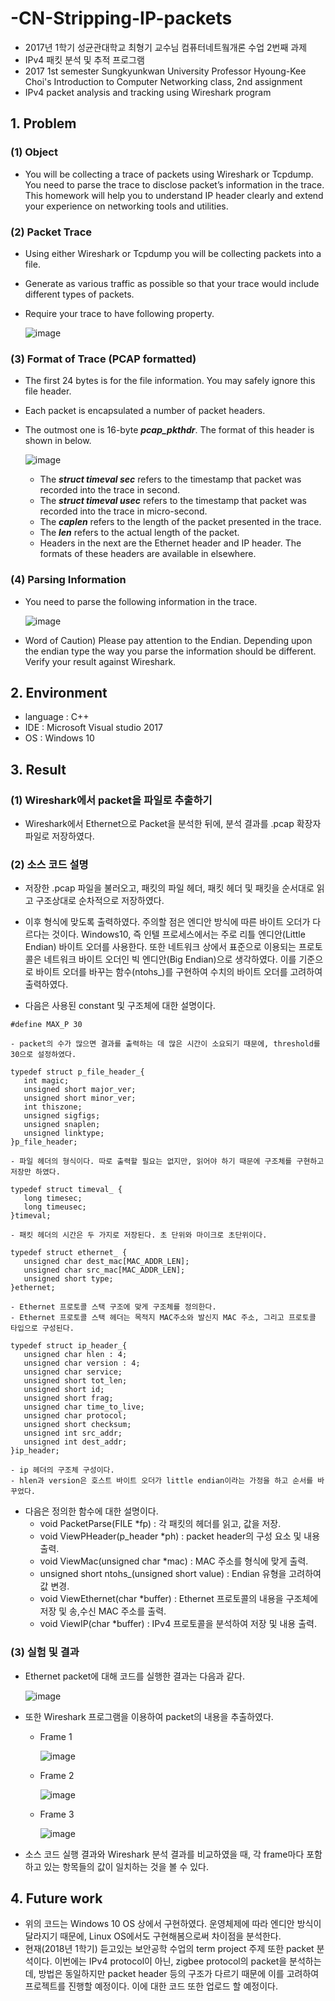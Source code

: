 # -CN-Stripping-IP-packets
 - 2017년 1학기 성균관대학교 최형기 교수님 컴퓨터네트웤개론 수업 2번째 과제
 - IPv4 패킷 분석 및 추적 프로그램
 - 2017 1st semester Sungkyunkwan University Professor Hyoung-Kee Choi's Introduction to Computer Networking class, 2nd assignment
 - IPv4 packet analysis and tracking using Wireshark program

## 1. Problem
### (1) Object
 - You will be collecting a trace of packets using Wireshark or Tcpdump. You need to parse the trace to disclose packet’s information in the trace. This homework will help you to understand IP header clearly and extend your experience on networking tools and utilities.
   
### (2) Packet Trace
 - Using either Wireshark or Tcpdump you will be collecting packets into a file. 
 - Generate as various traffic as possible so that your trace would include different types of packets. 
 - Require your trace to have following property.
 
   ![image](https://user-images.githubusercontent.com/26705935/40837438-6a35b878-65d5-11e8-9920-49d08d87b557.png)
   
### (3) Format of Trace (PCAP formatted)
 - The first 24 bytes is for the file information. You may safely ignore this file header. 
 - Each packet is encapsulated a number of packet headers. 
 - The outmost one is 16-byte ***pcap_pkthdr***. The format of this header is shown in below.
 
   ![image](https://user-images.githubusercontent.com/26705935/40837520-acfb82e6-65d5-11e8-8961-7ef6fdb31601.png)
 
   - The ***struct timeval sec*** refers to the timestamp that packet was recorded into the trace in second. 
   - The ***struct timeval usec*** refers to the timestamp that packet was recorded into the trace in micro-second. 
   - The ***caplen*** refers to the length of the packet presented in the trace. 
   - The ***len*** refers to the actual length of the packet. 
   - Headers in the next are the Ethernet header and IP header. The formats of these headers are available in elsewhere.
   
### (4) Parsing Information
 - You need to parse the following information in the trace.
 
   ![image](https://user-images.githubusercontent.com/26705935/40837694-3e413cc8-65d6-11e8-81e3-cf22a61ed464.png)
   
 - Word of Caution) Please pay attention to the Endian. Depending upon the endian type the way you parse the information should be different. Verify your result against Wireshark.
 
## 2. Environment
 - language : C++
 - IDE : Microsoft Visual studio 2017
 - OS : Windows 10
 
## 3. Result
### (1) Wireshark에서 packet을 파일로 추출하기
 - Wireshark에서 Ethernet으로 Packet을 분석한 뒤에, 분석 결과를 .pcap 확장자 파일로 저장하였다.
 
### (2) 소스 코드 설명
 - 저장한 .pcap 파일을 불러오고, 패킷의 파일 헤더, 패킷 헤더 및 패킷을 순서대로 읽고 구조상대로 순차적으로 저장하였다.
 - 이후 형식에 맞도록 출력하였다. 주의할 점은 엔디안 방식에 따른 바이트 오더가 다르다는 것이다. Windows10, 즉 인텔 프로세스에서는 주로 리틀 엔디안(Little Endian) 바이트 오더를 사용한다. 또한 네트워크 상에서 표준으로 이용되는 프로토콜은 네트워크 바이트 오더인 빅 엔디안(Big Endian)으로 생각하였다. 이를 기준으로 바이트 오더를 바꾸는 함수(ntohs_)를 구현하여 수치의 바이트 오더를 고려하여 출력하였다.
 
 - 다음은 사용된 constant 및 구조체에 대한 설명이다.
 
 ```
 #define MAX_P 30
 
 - packet의 수가 많으면 결과를 출력하는 데 많은 시간이 소요되기 때문에, threshold를 30으로 설정하였다.
 ```
 
 ```
 typedef struct p_file_header_{
	int magic;
	unsigned short major_ver;
	unsigned short minor_ver;
	int thiszone;
	unsigned sigfigs;
	unsigned snaplen;
	unsigned linktype;
}p_file_header;

 - 파일 헤더의 형식이다. 따로 출력할 필요는 없지만, 읽어야 하기 때문에 구조체를 구현하고 저장만 하였다.
 ```

 ```
 typedef struct timeval_ {
	long timesec;
	long timeusec;
}timeval;

 - 패킷 헤더의 시간은 두 가지로 저장된다. 초 단위와 마이크로 초단위이다.
 ```

 ```
typedef struct ethernet_ {
	unsigned char dest_mac[MAC_ADDR_LEN];
	unsigned char src_mac[MAC_ADDR_LEN];
	unsigned short type;
}ethernet;
 
 - Ethernet 프로토콜 스택 구조에 맞게 구조체를 정의한다. 
 - Ethernet 프로토콜 스택 헤더는 목적지 MAC주소와 발신지 MAC 주소, 그리고 프로토콜 타입으로 구성된다.
 ```

 ```
typedef struct ip_header_{
	unsigned char hlen : 4;
	unsigned char version : 4;
	unsigned char service;
	unsigned short tot_len;
	unsigned short id;
	unsigned short frag;
	unsigned char time_to_live;
	unsigned char protocol;
	unsigned short checksum;
	unsigned int src_addr;
	unsigned int dest_addr;
}ip_header;

 - ip 헤더의 구조체 구성이다. 
 - hlen과 version은 호스트 바이트 오더가 little endian이라는 가정을 하고 순서를 바꾸었다.
 ```
 
 - 다음은 정의한 함수에 대한 설명이다.
   - void PacketParse(FILE *fp) : 각 패킷의 헤더를 읽고, 값을 저장.
   - void ViewPHeader(p_header *ph) : packet header의 구성 요소 및 내용 출력.
   - void ViewMac(unsigned char *mac) : MAC 주소를 형식에 맞게 출력.
   - unsigned short ntohs_(unsigned short value) : Endian 유형을 고려하여 값 변경.
   - void ViewEthernet(char *buffer) : Ethernet 프로토콜의 내용을 구조체에 저장 및 송,수신 MAC 주소를 출력.
   - void ViewIP(char *buffer) : IPv4 프로토콜을 분석하여 저장 및 내용 출력.
   
### (3) 실험 및 결과
 - Ethernet packet에 대해 코드를 실행한 결과는 다음과 같다.
 
   ![image](https://user-images.githubusercontent.com/26705935/40839300-e5d21196-65dc-11e8-8133-c2b3a09aef35.png)
 
 - 또한 Wireshark 프로그램을 이용하여 packet의 내용을 추출하였다.
   - Frame 1
 
     ![image](https://user-images.githubusercontent.com/26705935/40839329-05297ade-65dd-11e8-9081-8fc3bc4a2999.png)
   
   - Frame 2
   
     ![image](https://user-images.githubusercontent.com/26705935/40839361-2ee1fa2c-65dd-11e8-9820-95b95a229ac6.png)
   
   - Frame 3
   
     ![image](https://user-images.githubusercontent.com/26705935/40839367-36997dd0-65dd-11e8-8bcc-a9b1dc54a957.png)
   
 - 소스 코드 실행 결과와 Wireshark 분석 결과를 비교하였을 때, 각 frame마다 포함하고 있는 항목들의 값이 일치하는 것을 볼 수 있다.
 
## 4. Future work
 - 위의 코드는 Windows 10 OS 상에서 구현하였다. 운영체제에 따라 엔디안 방식이 달라지기 때문에, Linux OS에서도 구현해봄으로써 차이점을 분석한다.
 - 현재(2018년 1학기) 듣고있는 보안공학 수업의 term project 주제 또한 packet 분석이다. 이번에는 IPv4 protocol이 아닌, zigbee protocol의 packet을 분석하는데, 방법은 동일하지만 packet header 등의 구조가 다르기 때문에 이를 고려하여 프로젝트를 진행할 예정이다. 이에 대한 코드 또한 업로드 할 예정이다.
